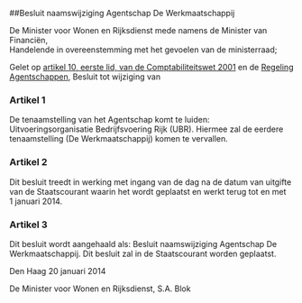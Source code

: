<meta http-equiv='Content-Type' content='text/html; charset=utf-8' />

##Besluit naamswijziging Agentschap De Werkmaatschappij

De Minister voor Wonen en Rijksdienst mede namens de Minister van Financiën,  
Handelende in overeenstemming met het gevoelen van de ministerraad;

Gelet op [artikel 10, eerste lid, van de Comptabiliteitswet 2001](../../../../../../../wet/comptabiliteitswet/2001/BWBR0013891/README.md) en de [Regeling Agentschappen](../../../../../../../ministeriele-regeling/regeling/agentschappen/BWBR0032085/README.md),
Besluit tot wijziging van    

### Artikel  1  

De tenaamstelling van het Agentschap komt te luiden: Uitvoeringsorganisatie Bedrijfsvoering Rijk (UBR). Hiermee zal de eerdere tenaamstelling (De Werkmaatschappij) komen te vervallen. 

### Artikel  2  

Dit besluit treedt in werking met ingang van de dag na de datum van uitgifte van de Staatscourant waarin het wordt geplaatst en werkt terug tot en met 1 januari 2014. 

### Artikel  3  

Dit besluit wordt aangehaald als: Besluit naamswijziging Agentschap De Werkmaatschappij. 
Dit besluit zal in de Staatscourant worden geplaatst.   

Den Haag 
20 januari 2014   

De 
Minister voor Wonen en Rijksdienst, 
S.A. Blok     
